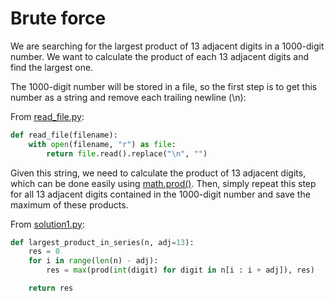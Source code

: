 # Brute force

We are searching for the largest product of 13 adjacent digits in a 1000-digit
number. We want to calculate the product of each 13 adjacent digits and find the
largest one.

The 1000-digit number will be stored in a file, so the first step is to get this
number as a string and remove each trailing newline (\n):

From [read_file.py](https://github.com/TurtleSmoke/Project-Euler/blob/main/problems/problem_0008/read_file.py):

```python
def read_file(filename):
    with open(filename, "r") as file:
        return file.read().replace("\n", "")
```

Given this string, we need to calculate the product of 13 adjacent digits, which
can be done easily
using [math.prod()](https://docs.python.org/3/library/math.html#math.prod).
Then, simply repeat this step for all 13 adjacent digits contained in the
1000-digit number and save the maximum of these products.

From [solution1.py](https://github.com/TurtleSmoke/Project-Euler/blob/main/problems/problem_0008/solution1.py):

```python
def largest_product_in_series(n, adj=13):
    res = 0
    for i in range(len(n) - adj):
        res = max(prod(int(digit) for digit in n[i : i + adj]), res)

    return res
```
